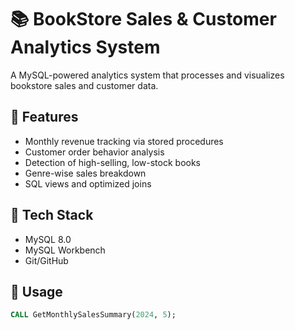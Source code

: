 # 📚 BookStore Sales & Customer Analytics System

A MySQL-powered analytics system that processes and visualizes bookstore sales and customer data.

## 🔧 Features

- Monthly revenue tracking via stored procedures
- Customer order behavior analysis
- Detection of high-selling, low-stock books
- Genre-wise sales breakdown
- SQL views and optimized joins

## 📁 Tech Stack

- MySQL 8.0
- MySQL Workbench
- Git/GitHub

## 🚀 Usage

```sql
CALL GetMonthlySalesSummary(2024, 5);
